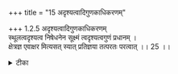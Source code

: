 +++
title = "15 अदृश्यत्वादिगुणकाधिकरणम्"

+++
1.2.5 अदृश्यत्वादिगुणकाधिकरणम्  
स्थूलत्वदृश्यत्व निषेधनेन सूक्ष्मं त्वदृश्यत्वगुणं प्रधानम् ।  
क्षेत्रज्ञ एवाक्षर मित्यसत् स्यात् प्रतिज्ञया तत्परतः परत्वात् ।। 25 ।।

<details><summary>टीका</summary>

1.2.5 अदृश्यत्वादिगुणकाधिकरणम् The view that by the negation of qualities such as gross form and perceptibility, the one which is designated as subtle and invisible is प्रधान and, the word अक्षर stands for the soul, is unsound. It is because of the containing a promise statement and the statement that it is higher than the soul which is higher than the inserntient प्रधान Notes : 1. In the मुण्ड् Up (I.i.5 - 6) अथ परा यया तदक्षरमधिगम्यते । यत्तदद्रेश्यमग्राह्यमगोत्रमवर्णमचक्षुश्श्रोत्रंt तदपाणिपादम् नित्यं विभुं सर्वगतं सुसूक्ष्मं तदव्ययं यद् भूतयोनिंt परिपश्यन्ति धीराः । it is said that the imperishable which is known by higher knowledge can not be seen and is subtle. The पूर्वपक्षिन् argues that the imperishable is प्रधान Another text of the same उपनिषद् (II.1.2) दिव्यो ह्यमूर्तः पुरुषः स बाह्याभ्यन्तरो ह्यजः । अप्राणो ह्यमनाःf शुभ्रो ह्यक्षरात् परतः परः । states 'Higher than the high, Imperishable'. The पूर्वपक्षिन् states that which is the higher than the high is the soul. The सिद्धान्त is : There is the promissory statement 'by the knowledge of one everything is known' (मुण्ड्.I.i.3) कस्मिन्नु भगवो विज्ञाते सर्वमिदं विज्ञातं भवतीति । This is not possible in the case of प्रधान for the souls are not possible in the case of प्रधान for the souls are not its products and so from the knowledge of प्रधान there will not ensue the knowledge of souls. Further in the text 'Higher than the high imperishable' the imperishable is stated to be higher than the soul which is higher than the insentient प्रधान.
</details>

